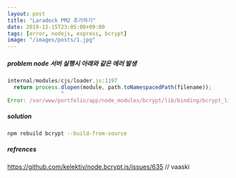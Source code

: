 ```yaml
---
layout: post
title: "Laradock PM2 추가하기"
date: 2019-12-15T23:05:00+09:00
tags: [error, nodejs, express, bcrypt]
image: "/images/posts/1.jpg"
---
```


##### problem node 서버 실행시 아래와 같은 에러 발생

```javascript
internal/modules/cjs/loader.js:1197
  return process.dlopen(module, path.toNamespacedPath(filename));
                 ^
Error: /var/www/portfolio/app/node_modules/bcrypt/lib/binding/bcrypt_lib.node: invalid ELF header
```

##### solution

```bash
npm rebuild bcrypt --build-from-source
```

##### refrences

https://github.com/kelektiv/node.bcrypt.js/issues/635 // vaaski

